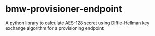 # bmw-provisioner-endpoint
A python library to calculate AES-128 secret using Diffie-Hellman key exchange algorithm for a provisioning endpoint

